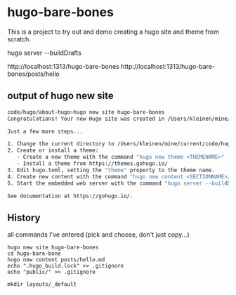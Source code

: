 # hugo-bare-bones

This is a project to try out and demo creating a hugo site and theme from scratch.


hugo server --buildDrafts


http://localhost:1313/hugo-bare-bones
http://localhost:1313/hugo-bare-bones/posts/hello



## output of hugo new site
```sh
code/hugo/about-hugo>hugo new site hugo-bare-bones
Congratulations! Your new Hugo site was created in /Users/kleinen/mine/current/code/hugo/about-hugo/hugo-bare-bones.

Just a few more steps...

1. Change the current directory to /Users/kleinen/mine/current/code/hugo/about-hugo/hugo-bare-bones.
2. Create or install a theme:
   - Create a new theme with the command "hugo new theme <THEMENAME>"
   - Install a theme from https://themes.gohugo.io/
3. Edit hugo.toml, setting the "theme" property to the theme name.
4. Create new content with the command "hugo new content <SECTIONNAME>/<FILENAME>.<FORMAT>".
5. Start the embedded web server with the command "hugo server --buildDrafts".

See documentation at https://gohugo.io/.
```

## History

all commands I've entered (pick and choose, don't just copy...)

    hugo new site hugo-bare-bones
    cd hugo-bare-bone
    hugo new content posts/hello.md
    echo ".hugo_build.lock" >> .gitignore
    echo "public/" >> .gitignore

    mkdir layouts/_default